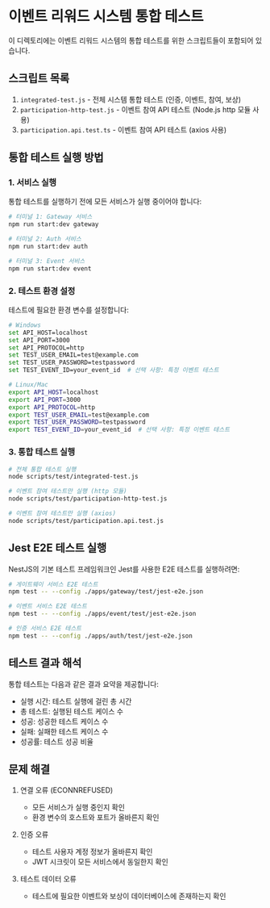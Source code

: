 # 이벤트 리워드 시스템 통합 테스트

이 디렉토리에는 이벤트 리워드 시스템의 통합 테스트를 위한 스크립트들이 포함되어 있습니다.

## 스크립트 목록

1. `integrated-test.js` - 전체 시스템 통합 테스트 (인증, 이벤트, 참여, 보상)
2. `participation-http-test.js` - 이벤트 참여 API 테스트 (Node.js http 모듈 사용)
3. `participation.api.test.ts` - 이벤트 참여 API 테스트 (axios 사용)

## 통합 테스트 실행 방법

### 1. 서비스 실행

통합 테스트를 실행하기 전에 모든 서비스가 실행 중이어야 합니다:

```bash
# 터미널 1: Gateway 서비스
npm run start:dev gateway

# 터미널 2: Auth 서비스
npm run start:dev auth

# 터미널 3: Event 서비스
npm run start:dev event
```

### 2. 테스트 환경 설정

테스트에 필요한 환경 변수를 설정합니다:

```bash
# Windows
set API_HOST=localhost
set API_PORT=3000
set API_PROTOCOL=http
set TEST_USER_EMAIL=test@example.com
set TEST_USER_PASSWORD=testpassword
set TEST_EVENT_ID=your_event_id  # 선택 사항: 특정 이벤트 테스트

# Linux/Mac
export API_HOST=localhost
export API_PORT=3000
export API_PROTOCOL=http
export TEST_USER_EMAIL=test@example.com
export TEST_USER_PASSWORD=testpassword
export TEST_EVENT_ID=your_event_id  # 선택 사항: 특정 이벤트 테스트
```

### 3. 통합 테스트 실행

```bash
# 전체 통합 테스트 실행
node scripts/test/integrated-test.js

# 이벤트 참여 테스트만 실행 (http 모듈)
node scripts/test/participation-http-test.js

# 이벤트 참여 테스트만 실행 (axios)
node scripts/test/participation.api.test.js
```

## Jest E2E 테스트 실행

NestJS의 기본 테스트 프레임워크인 Jest를 사용한 E2E 테스트를 실행하려면:

```bash
# 게이트웨이 서비스 E2E 테스트
npm test -- --config ./apps/gateway/test/jest-e2e.json

# 이벤트 서비스 E2E 테스트
npm test -- --config ./apps/event/test/jest-e2e.json

# 인증 서비스 E2E 테스트
npm test -- --config ./apps/auth/test/jest-e2e.json
```

## 테스트 결과 해석

통합 테스트는 다음과 같은 결과 요약을 제공합니다:

- 실행 시간: 테스트 실행에 걸린 총 시간
- 총 테스트: 실행된 테스트 케이스 수
- 성공: 성공한 테스트 케이스 수
- 실패: 실패한 테스트 케이스 수
- 성공률: 테스트 성공 비율

## 문제 해결

1. 연결 오류 (ECONNREFUSED)
   - 모든 서비스가 실행 중인지 확인
   - 환경 변수의 호스트와 포트가 올바른지 확인

2. 인증 오류
   - 테스트 사용자 계정 정보가 올바른지 확인
   - JWT 시크릿이 모든 서비스에서 동일한지 확인

3. 테스트 데이터 오류
   - 테스트에 필요한 이벤트와 보상이 데이터베이스에 존재하는지 확인 